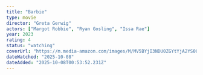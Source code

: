```yaml
---
title: "Barbie"
type: movie
director: "Greta Gerwig"
actors: ["Margot Robbie", "Ryan Gosling", "Issa Rae"]
year: 2023
rating: 4
status: "watching"
coverUrl: "https://m.media-amazon.com/images/M/MV5BYjI3NDU0ZGYtYjA2YS00Y2RlLTgwZDAtYTE2YTM5ZjE1M2JlXkEyXkFqcGc@._V1_SX300.jpg"
dateWatched: "2025-10-08"
dateAdded: "2025-10-08T00:53:52.231Z"
---
```


